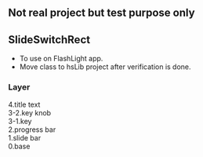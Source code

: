 ## Not real project but test purpose only

## SlideSwitchRect
- To use on FlashLight app. 
- Move class to hsLib project after verification is done.
### Layer
4.title text  
3-2.key knob  
3-1.key  
2.progress bar  
1.slide bar  
0.base  